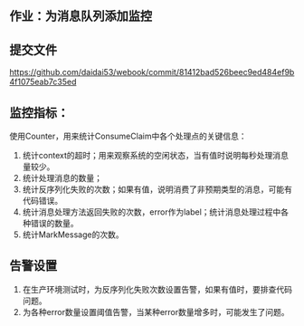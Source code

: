 ## 作业：为消息队列添加监控

## 提交文件

https://github.com/daidai53/webook/commit/81412bad526beec9ed484ef9b4f1075eab7c35ed

## 监控指标：

使用Counter，用来统计ConsumeClaim中各个处理点的关键信息：

1. 统计context的超时；用来观察系统的空闲状态，当有值时说明每秒处理消息量较少。
2. 统计处理消息的数量；
3. 统计反序列化失败的次数；如果有值，说明消费了非预期类型的消息，可能有代码错误。
4. 统计消息处理方法返回失败的次数，error作为label；统计消息处理过程中各种错误的数量。
5. 统计MarkMessage的次数。

## 告警设置

1. 在生产环境测试时，为反序列化失败次数设置告警，如果有值时，要排查代码问题。
2. 为各种error数量设置阈值告警，当某种error数量增多时，可能发生了问题。